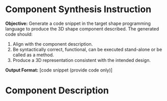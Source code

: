 # Component Synthesis Instruction

**Objective:** Generate a code snippet in the target shape programming language to produce the 3D shape component described. The generated code should:
1. Align with the component description.
2. Be syntactically correct, functional, can be executed stand-alone or be called as a method. 
3. Produce a 3D representation consistent with the intended design.

**Output Format:** 
[code snippet (provide code only)]

# Component Description
